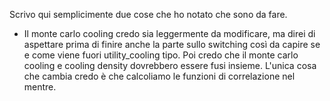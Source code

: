 Scrivo qui semplicimente due cose che ho notato che sono da fare. 
- Il monte carlo cooling credo sia leggermente da modificare, ma direi di aspettare prima di finire anche la parte sullo switching così da capire 
se e come viene fuori utility_cooling tipo. Poi credo che il monte carlo cooling e cooling density dovrebbero essere fusi insieme. L'unica cosa che cambia 
credo è che calcoliamo le funzioni di correlazione nel mentre. 
